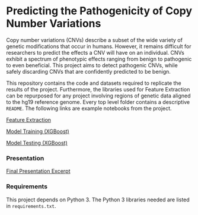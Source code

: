 # Predicting the Pathogenicity of Copy Number Variations

Copy number variations (CNVs) describe a subset of the wide variety of genetic modifications that occur in humans. However, it remains difficult for researchers to predict the effects a CNV will have on an individual. CNVs exhibit a spectrum of phenotypic effects ranging from benign to pathogenic to even beneficial. This project aims to detect pathogenic CNVs, while safely discarding CNVs that are confidently predicted to be benign.

This repository contains the code and datasets required to replicate the results of the project. Furthermore, the libraries used for Feature Extraction can be repurposed for any project involving regions of genetic data aligned to the hg19 reference genome. Every top level folder contains a descriptive `README`. The following links are example notebooks from the project.

[Feature Extraction](2_Feature_Extraction/feature_creation.ipynb)

[Model Training (XGBoost)](4_Model_Training/classifier_k_fold_xgboost_all_features_and_feature_importance.ipynb)

[Model Testing (XGBoost)](5_Model_Testing/4_Model_Testing/classifier_k_fold_xgboost_all_features_and_feature_importance.ipynb)

### Presentation

[Final Presentation Excerpt](https://docs.google.com/viewer?url=https://github.com/yoonsikp/cnv-pathogenicity-prediction/raw/master/BCB330_Presentation_Excerpt.pdf)

### Requirements
This project depends on Python 3. The Python 3 libraries needed are listed in `requirements.txt`. 
